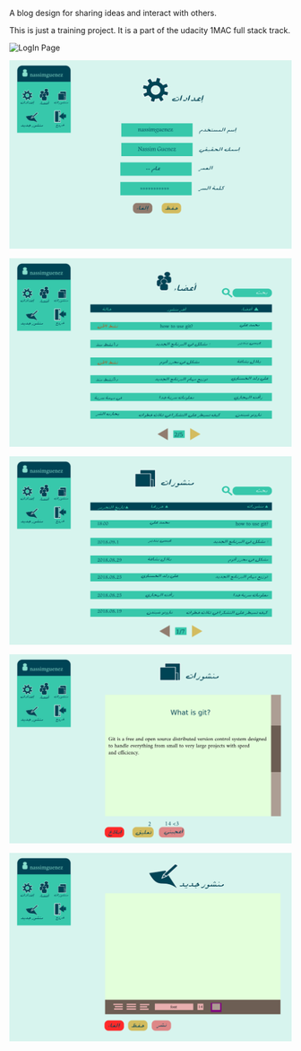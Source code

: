 A blog design for sharing ideas and interact with others.

This is just a training project. It is a part of the udacity 1MAC full stack
track.

![LogIn Page](https://github.com/nassimguenez/mac-blog/blob/master/Picture/00.png?raw=true "Title")

![Parameters Page](https://github.com/nassimguenez/mac-blog/blob/master/Pictures/01.png?raw=true "Title")

![Members Page](https://github.com/nassimguenez/mac-blog/blob/master/Pictures/02.png?raw=true "Title")

![Posts Page](https://github.com/nassimguenez/mac-blog/blob/master/Pictures/03.png?raw=true "Title")

![Read Posts Page](https://github.com/nassimguenez/mac-blog/blob/master/Pictures/04.png?raw=true "Title")

![Edit Posts Page](https://github.com/nassimguenez/mac-blog/blob/master/Pictures/05.png?raw=true "Title")
